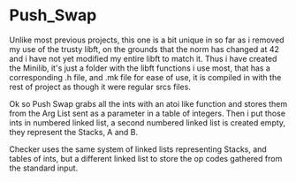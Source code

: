 # Push_Swap

Unlike most previous projects, this one is a bit unique in so far as i removed my use of the trusty libft, on the grounds that the norm has changed at 42 and i
have not yet modified my entire libft to match it. Thus i have created the Minilib, it's just a folder with the libft functions i use most, that has a
corresponding .h file, and .mk file for ease of use, it is compiled in with the rest of project as though it were regular srcs files.




Ok so Push Swap grabs all the ints with an atoi like function and stores them from the
Arg List sent as a parameter in a table of integers.
Then i put those ints in numbered linked list, a second numbered linked list is created
empty, they represent the Stacks, A and B.

Checker uses the same system of linked lists representing Stacks, and tables of ints, but
a different linked list to store the op codes gathered from the standard input.
